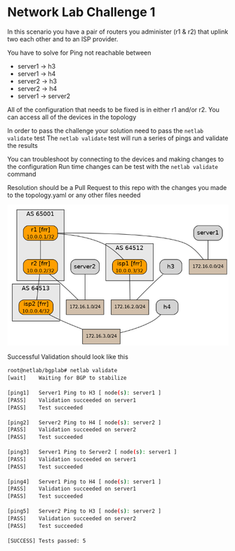 # Network Lab Challenge 1  

In this scenario you have a pair of routers you administer (r1 & r2) that uplink two each other and to an ISP provider.

You have to solve for Ping not reachable between 

- server1 -> h3
- server1 -> h4
- server2 -> h3
- server2 -> h4
- server1 -> server2

All of the configuration that needs to be fixed is in either r1 and/or r2. 
You can access all of the devices in the topology

In order to pass the challenge your solution need to pass the ``netlab validate`` test 
The ``netlab validate`` test will run a series of pings and validate the results

You can troubleshoot by connecting to the devices and making changes to the configuration
Run time changes can be test with the ``netlab validate`` command

Resolution should be a Pull Request to this repo with the changes you made to the topology.yaml or any other files needed



![img.png](img.png)

Successful Validation should look like this 
```bash
root@netlab/bgplab# netlab validate
[wait]    Waiting for BGP to stabilize

[ping1]   Server1 Ping to H3 [ node(s): server1 ]
[PASS]    Validation succeeded on server1
[PASS]    Test succeeded

[ping2]   Server2 Ping to H4 [ node(s): server2 ]
[PASS]    Validation succeeded on server2
[PASS]    Test succeeded

[ping3]   Server1 Ping to Server2 [ node(s): server1 ]
[PASS]    Validation succeeded on server1
[PASS]    Test succeeded

[ping4]   Server1 Ping to H4 [ node(s): server1 ]
[PASS]    Validation succeeded on server1
[PASS]    Test succeeded

[ping5]   Server2 Ping to H3 [ node(s): server2 ]
[PASS]    Validation succeeded on server2
[PASS]    Test succeeded

[SUCCESS] Tests passed: 5


